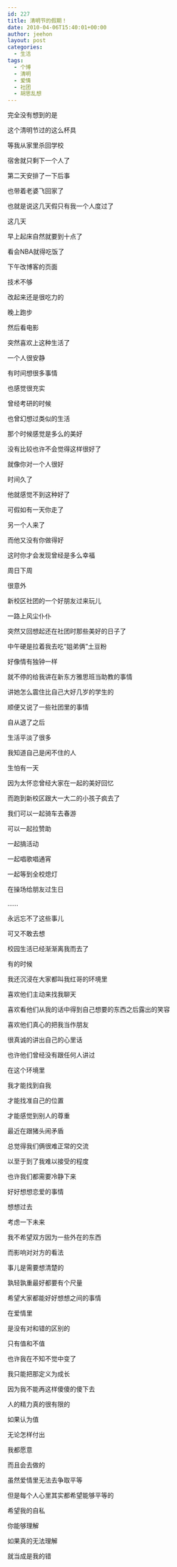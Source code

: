 ```yaml
---
id: 227
title: 清明节的假期！
date: 2010-04-06T15:40:01+00:00
author: jeehon
layout: post
categories:
  - 生活
tags:
  - 个博
  - 清明
  - 爱情
  - 社团
  - 胡思乱想
---
```

完全没有想到的是
  
这个清明节过的这么杯具
  
等我从家里杀回学校
  
宿舍就只剩下一个人了
  
第二天安排了一下后事
  
也带着老婆飞回家了
  
也就是说这几天假只有我一个人度过了

这几天
  
早上起床自然就要到十点了
  
看会NBA就得吃饭了
  
下午改博客的页面
  
技术不够
  
改起来还是很吃力的
  
晚上跑步
  
然后看电影
  
<!--more-->


  
突然喜欢上这种生活了
  
一个人很安静
  
有时间想很多事情
  
也感觉很充实
  
曾经考研的时候
  
也曾幻想过类似的生活
  
那个时候感觉是多么的美好
  
没有比较也许不会觉得这样很好了
  
就像你对一个人很好
  
时间久了
  
他就感觉不到这种好了
  
可假如有一天你走了
  
另一个人来了
  
而他又没有你做得好
  
这时你才会发现曾经是多么幸福

周日下周
  
很意外
  
新校区社团的一个好朋友过来玩儿
  
一路上风尘仆仆
  
突然又回想起还在社团时那些美好的日子了
  
中午硬是拉着我去吃“姐弟俩”土豆粉
  
好像情有独钟一样
  
就不停的给我讲在新东方雅思班当助教的事情
  
讲她怎么震住比自己大好几岁的学生的
  
顺便又说了一些社团里的事情
  
自从退了之后
  
生活平淡了很多
  
我知道自己是闲不住的人
  
生怕有一天
  
因为太怀恋曾经大家在一起的美好回忆
  
而跑到新校区跟大一大二的小孩子疯去了
  
我们可以一起骑车去春游
  
可以一起拉赞助
  
一起搞活动
  
一起唱歌唱通宵
  
一起等到全校熄灯
  
在操场给朋友过生日
  
……
  
永远忘不了这些事儿
  
可又不敢去想
  
校园生活已经渐渐离我而去了

有的时候
  
我还沉浸在大家都叫我红哥的环境里
  
喜欢他们主动来找我聊天
  
喜欢看他们从我的话中得到自己想要的东西之后露出的笑容
  
喜欢他们真心的把我当作朋友
  
很真诚的讲出自己的心里话
  
也许他们曾经没有跟任何人讲过
  
在这个环境里
  
我才能找到自我
  
才能找准自己的位置
  
才能感觉到别人的尊重

最近在跟猪头闹矛盾
  
总觉得我们俩很难正常的交流
  
以至于到了我难以接受的程度
  
也许我们都需要冷静下来
  
好好想想恋爱的事情
  
想想过去
  
考虑一下未来
  
我不希望双方因为一些外在的东西
  
而影响对对方的看法
  
事儿是需要想清楚的
  
孰轻孰重最好都要有个尺量
  
希望大家都能好好想想之间的事情
  
在爱情里
  
是没有对和错的区别的
  
只有值和不值

也许我在不知不觉中变了
  
我只能把那定义为成长
  
因为我不能再这样傻傻的傻下去
  
人的精力真的很有限的
  
如果认为值
  
无论怎样付出
  
我都愿意
  
而且会去做的
  
虽然爱情里无法去争取平等
  
但是每个人心里其实都希望能够平等的
  
希望我的自私
  
你能够理解
  
如果真的无法理解
  
就当成是我的错